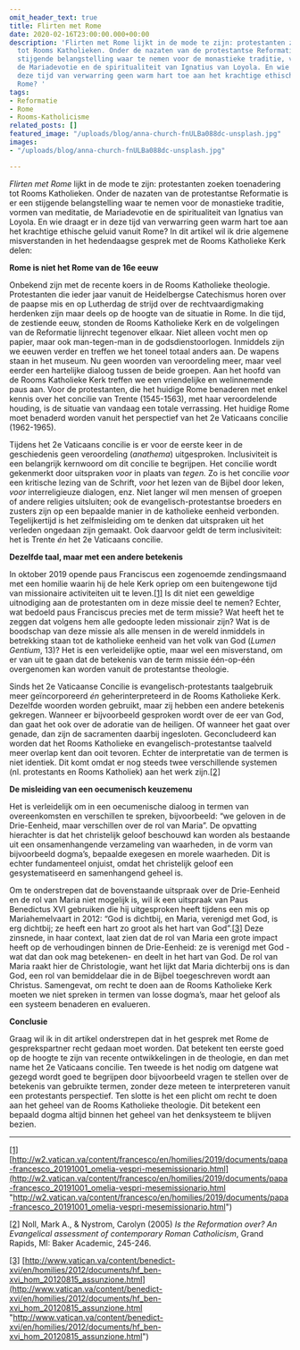 ```yaml
---
omit_header_text: true
title: Flirten met Rome
date: 2020-02-16T23:00:00.000+00:00
description: 'Flirten met Rome lijkt in de mode te zijn: protestanten zoeken toenadering
  tot Rooms Katholieken. Onder de nazaten van de protestantse Reformatie is er een
  stijgende belangstelling waar te nemen voor de monastieke traditie, vormen van meditatie,
  de Mariadevotie en de spiritualiteit van Ignatius van Loyola. En wie draagt er in
  deze tijd van verwarring geen warm hart toe aan het krachtige ethische geluid vanuit
  Rome? '
tags:
- Reformatie
- Rome
- Rooms-Katholicisme
related_posts: []
featured_image: "/uploads/blog/anna-church-fnULBa088dc-unsplash.jpg"
images:
- "/uploads/blog/anna-church-fnULBa088dc-unsplash.jpg"

---
```

_Flirten met Rome_ lijkt in de mode te zijn: protestanten zoeken toenadering tot Rooms Katholieken. Onder de nazaten van de protestantse Reformatie is er een stijgende belangstelling waar te nemen voor de monastieke traditie, vormen van meditatie, de Mariadevotie en de spiritualiteit van Ignatius van Loyola. En wie draagt er in deze tijd van verwarring geen warm hart toe aan het krachtige ethische geluid vanuit Rome? In dit artikel wil ik drie algemene misverstanden in het hedendaagse gesprek met de Rooms Katholieke Kerk delen:

**Rome is niet het Rome van de 16e eeuw**

Onbekend zijn met de recente koers in de Rooms Katholieke theologie. Protestanten die ieder jaar vanuit de Heidelbergse Catechismus horen over de paapse mis en op Lutherdag de strijd over de rechtvaardigmaking herdenken zijn maar deels op de hoogte van de situatie in Rome. In die tijd, de zestiende eeuw, stonden de Rooms Katholieke Kerk en de volgelingen van de Reformatie lijnrecht tegenover elkaar. Niet alleen vocht men op papier, maar ook man-tegen-man in de godsdienstoorlogen. Inmiddels zijn we eeuwen verder en treffen we het toneel totaal anders aan. De wapens staan in het museum. Nu geen woorden van veroordeling meer, maar veel eerder een hartelijke dialoog tussen de beide groepen. Aan het hoofd van de Rooms Katholieke Kerk treffen we een vriendelijke en welinnemende paus aan. Voor de protestanten, die het huidige Rome benaderen met enkel kennis over het concilie van Trente (1545-1563), met haar veroordelende houding, is de situatie van vandaag een totale verrassing. Het huidige Rome moet benaderd worden vanuit het perspectief van het 2e Vaticaans concilie (1962-1965).

Tijdens het 2e Vaticaans concilie is er voor de eerste keer in de geschiedenis geen veroordeling (_anathema_) uitgesproken. Inclusiviteit is een belangrijk kernwoord om dit concilie te begrijpen. Het concilie wordt gekenmerkt door uitspraken _voor_ in plaats van _tegen._ Zo is het concilie _voor_ een kritische lezing van de Schrift, _voor_ het lezen van de Bijbel door leken, _voor_ interreligieuze dialogen, enz. Niet langer wil men mensen of groepen of andere religies uitsluiten; ook de evangelisch-protestantse broeders en zusters zijn op een bepaalde manier in de katholieke eenheid verbonden. Tegelijkertijd is het zelfmisleiding om te denken dat uitspraken uit het verleden ongedaan zijn gemaakt. Ook daarvoor geldt de term inclusiviteit: het is Trente _én_ het 2e Vaticaans concilie.

**Dezelfde taal, maar met een andere betekenis**

In oktober 2019 opende paus Franciscus een zogenoemde zendingsmaand met een homilie waarin hij de hele Kerk opriep om een buitengewone tijd van missionaire activiteiten uit te leven.[\[1\]](#_ftn1) Is dit niet een geweldige uitnodiging aan de protestanten om in deze missie deel te nemen? Echter, wat bedoeld paus Franciscus precies met de term missie? Wat heeft het te zeggen dat volgens hem alle gedoopte leden missionair zijn? Wat is de boodschap van deze missie als alle mensen in de wereld inmiddels in betrekking staan tot de katholieke eenheid van het volk van God (_Lumen Gentium_, 13)? Het is een verleidelijke optie, maar wel een misverstand, om er van uit te gaan dat de betekenis van de term missie één-op-één overgenomen kan worden vanuit de protestantse theologie.

Sinds het 2e Vaticaanse Concilie is evangelisch-protestants taalgebruik meer geïncorporeerd _én_ geherinterpreteerd in de Rooms Katholieke Kerk. Dezelfde woorden worden gebruikt, maar zij hebben een andere betekenis gekregen. Wanneer er bijvoorbeeld gesproken wordt over de eer van God, dan gaat het ook over de adoratie van de heiligen. Of wanneer het gaat over genade, dan zijn de sacramenten daarbij ingesloten. Geconcludeerd kan worden dat het Rooms Katholieke en evangelisch-protestantse taalveld meer overlap kent dan ooit tevoren. Echter de interpretatie van de termen is niet identiek. Dit komt omdat er nog steeds twee verschillende systemen (nl. protestants en Rooms Katholiek) aan het werk zijn.[\[2\]](#_ftn2)

**De misleiding van een oecumenisch keuzemenu**

Het is verleidelijk om in een oecumenische dialoog in termen van overeenkomsten en verschillen te spreken, bijvoorbeeld: “we geloven in de Drie-Eenheid, maar verschillen over de rol van Maria”. De opvatting hierachter is dat het christelijk geloof beschouwd kan worden als bestaande uit een onsamenhangende verzameling van waarheden, in de vorm van bijvoorbeeld dogma’s, bepaalde exegesen en morele waarheden. Dit is echter fundamenteel onjuist, omdat het christelijk geloof een gesystematiseerd en samenhangend geheel is.

Om te onderstrepen dat de bovenstaande uitspraak over de Drie-Eenheid en de rol van Maria niet mogelijk is, wil ik een uitspraak van Paus Benedictus XVI gebruiken die hij uitgesproken heeft tijdens een mis op Mariahemelvaart in 2012: “God is dichtbij, en Maria, verenigd met God, is erg dichtbij; ze heeft een hart zo groot als het hart van God”.[\[3\]](#_ftn3) Deze zinsnede, in haar context, laat zien dat de rol van Maria een grote impact heeft op de verhoudingen binnen de Drie-Eenheid: ze is verenigd met God -wat dat dan ook mag betekenen- en deelt in het hart van God. De rol van Maria raakt hier de Christologie, want het lijkt dat Maria dichterbij ons is dan God, een rol van bemiddelaar die in de Bijbel toegeschreven wordt aan Christus. Samengevat, om recht te doen aan de Rooms Katholieke Kerk moeten we niet spreken in termen van losse dogma’s, maar het geloof als een systeem benaderen en evalueren.

**Conclusie**

Graag wil ik in dit artikel onderstrepen dat in het gesprek met Rome de gesprekspartner recht gedaan moet worden. Dat betekent ten eerste goed op de hoogte te zijn van recente ontwikkelingen in de theologie, en dan met name het 2e Vaticaans concilie. Ten tweede is het nodig om datgene wat gezegd wordt goed te begrijpen door bijvoorbeeld vragen te stellen over de betekenis van gebruikte termen, zonder deze meteen te interpreteren vanuit een protestants perspectief. Ten slotte is het een plicht om recht te doen aan het geheel van de Rooms Katholieke theologie. Dit betekent een bepaald dogma altijd binnen het geheel van het denksysteem te blijven bezien.

***

[\[1\]](#_ftnref1) [http://w2.vatican.va/content/francesco/en/homilies/2019/documents/papa-francesco_20191001_omelia-vespri-mesemissionario.html](http://w2.vatican.va/content/francesco/en/homilies/2019/documents/papa-francesco_20191001_omelia-vespri-mesemissionario.html "http://w2.vatican.va/content/francesco/en/homilies/2019/documents/papa-francesco_20191001_omelia-vespri-mesemissionario.html")

[\[2\]](#_ftnref2) Noll, Mark A., & Nystrom, Carolyn (2005) _Is the Reformation over? An Evangelical assessment of contemporary Roman Catholicism_, Grand Rapids, MI: Baker Academic, 245-246.

[\[3\]](#_ftnref3) [http://www.vatican.va/content/benedict-xvi/en/homilies/2012/documents/hf_ben-xvi_hom_20120815_assunzione.html](http://www.vatican.va/content/benedict-xvi/en/homilies/2012/documents/hf_ben-xvi_hom_20120815_assunzione.html "http://www.vatican.va/content/benedict-xvi/en/homilies/2012/documents/hf_ben-xvi_hom_20120815_assunzione.html")